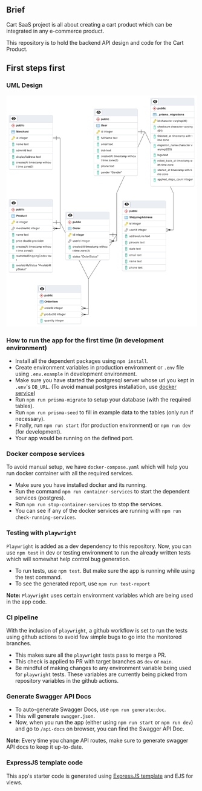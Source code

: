 ## Brief
Cart SaaS project is all about creating a cart product which can be integrated in any e-commerce product.

This repository is to hold the backend API design and code for the Cart Product.
## First steps first
### UML Design
![ERD from database](resources/carro_v0_2.png)

### How to run the app for the first time (in development environment)
- Install all the dependent packages using `npm install`.
- Create environment variables in production environment or `.env` file using `.env.example` in development environment.
- Make sure you have started the postgresql server whose url you kept in `.env`'s `DB_URL`. (To avoid manual postgres installation, use [docker service](#docker-compose-services))
- Run `npm run prisma-migrate` to setup your database (with the required tables).
- Run `npm run prisma-seed` to fill in example data to the tables (only run if necessary).
- Finally, run `npm run start` (for production environment) or `npm run dev` (for development).
- Your app would be running on the defined port.

### Docker compose services
To avoid manual setup, we have `docker-compose.yaml` which will help you run docker container with all the required services.
- Make sure you have installed docker and its running.
- Run the command `npm run container-services` to start the dependent services (postgres).
- Run `npm run stop-container-services` to stop the services.
- You can see if any of the docker services are running with `npm run check-running-services`.

### Testing with `playwright`
`Playwright` is added as a dev dependency to this repository. Now, you can use `npm test` in dev or testing environment to run the already written tests which will somewhat help control bug generation.
- To run tests, use `npm test`. But make sure the app is running while using the test command.
- To see the generated report, use `npm run test-report`

**Note:** `Playwright` uses certain environment variables which are being used in the app code.

### CI pipeline
With the inclusion of `playwright`, a github workflow is set to run the tests using github actions to avoid few simple bugs to go into the monitored branches.
- This makes sure all the `playwright` tests pass to merge a PR.
- This check is applied to PR with target branches as `dev` or `main`.
- Be mindful of making changes to any environment variable being used for `playwright` tests. These variables are currently being picked from repository variables in the github actions.

### Generate Swagger API Docs
- To auto-generate Swagger Docs, use `npm run generate:doc`.
- This will generate `swagger.json`.
- Now, when you run the app (either using `npm run start` or `npm run dev`) and go to `/api-docs` on browser, you can find the Swagger API Doc.

**Note**: Every time you change API routes, make sure to generate swagger API docs to keep it up-to-date.

### ExpressJS template code
This app's starter code is generated using [ExpressJS template](https://expressjs.com/en/starter/generator.html) and EJS for views.